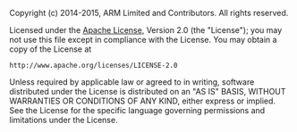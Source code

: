 Copyright (c) 2014-2015, ARM Limited and Contributors. All rights reserved.

Licensed under the [Apache License], Version 2.0 (the "License");
you may not use this file except in compliance with the License.
You may obtain a copy of the License at

    http://www.apache.org/licenses/LICENSE-2.0

Unless required by applicable law or agreed to in writing, software
distributed under the License is distributed on an "AS IS" BASIS,
WITHOUT WARRANTIES OR CONDITIONS OF ANY KIND, either express or implied.
See the License for the specific language governing permissions and
limitations under the License.


[Apache License]:  http://www.apache.org/licenses/LICENSE-2.0 "http://www.apache.org/licenses/LICENSE-2.0"
